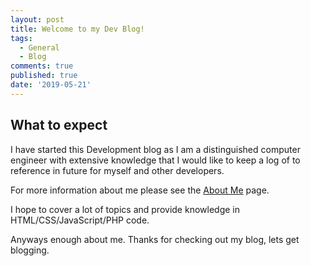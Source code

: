 ```yaml
---
layout: post
title: Welcome to my Dev Blog!
tags:
  - General
  - Blog
comments: true
published: true
date: '2019-05-21'
---
```

## What to expect

I have started this Development blog as I am a distinguished computer engineer with extensive knowledge that I would like to keep a log of to reference in future for myself and other developers. 

For more information about me please see the [About Me](/aboutme) page.

I hope to cover a lot of topics and provide knowledge in HTML/CSS/JavaScript/PHP code.

Anyways enough about me.
Thanks for checking out my blog, lets get blogging.
